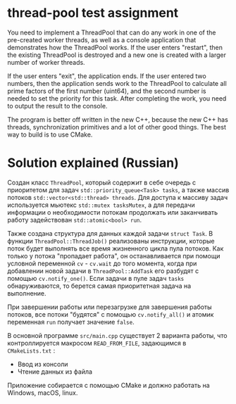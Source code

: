 # thread-pool test assignment

You need to implement a ThreadPool that can do any work in one of the pre-created worker threads, as well as a console application that demonstrates how the ThreadPool works. If the user enters "restart", then the existing ThreadPool is destroyed and a new one is created with a larger number of worker threads.

If the user enters "exit", the application ends. If the user entered two numbers, then the application sends work to the ThreadPool to calculate all prime factors of the first number (uint64), and the second number is needed to set the priority for this task. After completing the work, you need to output the result to the console.

The program is better off written in the new C++, because the new C++ has threads, synchronization primitives and a lot of other good things. The best way to build is to use CMake.

# Solution explained (Russian)
Создан класс `ThreadPool`, который содержит в себе очередь с приоритетом для задач `std::priority_queue<Task> tasks`, а также массив потоков `std::vector<std::thread> threads`. 
Для доступа к массиву задач используется мьютекс `std::mutex tasksMutex`, а для передачи информации о необходимости потокам продолжать или заканчивать работу задействован `std::atomic<bool> run`.

Также создана структура для данных каждой задачи `struct Task`. В функции `ThreadPool::ThreadJob()` реализованы инструкции, которые поток будет выполнять все время жизненного цикла пула потоков. Как только у потока "пропадает работа", он останавливается при помощи условной переменной `cv` - `cv.wait` до того момента, когда при добавлении новой задачи в `ThreadPool::AddTask` его разбудят с помощью `cv.notify_one()`. Если задачи в пуле задач `tasks` обнаруживаются, то берется самая приоритетная задача на выполнение. 

При завершении работы или перезагрузке для завершения работы потоков, все потоки "будятся" с помощью `cv.notify_all()` и атомик переменная `run` получает значение `false`. 

В основной программе `src/main.cpp` существует 2 варианта работы, что контроллируется макросом `READ_FROM_FILE`, задающимся в `CMakeLists.txt` : 
- Ввод из консоли 
- Чтение данных из файла

Приложение собирается с помощью CMake и должно работать на Windows, macOS, linux. 


